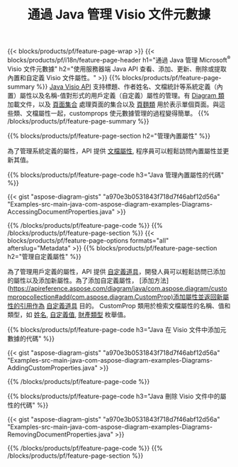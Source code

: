 ﻿---
title: 通過 Java 管理 Visio 文件元數據
url: /zh-hant/java/metadata/
description: 只需幾行 Java 代碼即可查看、添加、編輯、刪除或提取 Visio 文件元數據
---
{{< blocks/products/pf/feature-page-wrap >}}
{{< blocks/products/pf/i18n/feature-page-header h1="通過 Java 管理 Microsoft<sup>&reg;</sup> Visio 文件元數據" h2="使用服務器端 Java API 查看、添加、更新、刪除或提取內置和自定義 Visio 文件屬性。" >}}
{{% blocks/products/pf/feature-page-summary %}}
[Java Visio API](/diagram/java/) 支持標題、作者姓名、文檔統計等系統定義（內置）屬性以及名稱-值對形式的用戶定義（自定義）屬性的管理。有 [Diagram 類](https://apireference.aspose.com/diagram/java/com.aspose.diagram/diagram) 加載文件，以及 [頁面集合](https://apireference.aspose.com/diagram/java/com.aspose.diagram/pagecollection) 處理頁面的集合以及 [頁麵類](https://apireference.aspose.com/diagram/java/com.aspose.diagram/page) 用於表示單個頁面。與這些類、文檔屬性一起，customprops 使元數據管理的過程變得簡單。 
{{% /blocks/products/pf/feature-page-summary %}}

{{% blocks/products/pf/feature-page-section h2="管理內置屬性" %}}

為了管理系統定義的屬性，API 提供 [文檔屬性](https://apireference.aspose.com/diagram/java/com.aspose.diagram/documentproperties), 程序員可以輕鬆訪問內置屬性並更新其值。 

{{% blocks/products/pf/feature-page-code h3="Java 管理內置屬性的代碼" %}}

{{< gist "aspose-diagram-gists" "a970e3b0531843f718d7f46abf12d56a" "Examples-src-main-java-com-aspose-diagram-examples-Diagrams-AccessingDocumentProperties.java" >}}

{{% /blocks/products/pf/feature-page-code %}}
{{% /blocks/products/pf/feature-page-section %}}
{{< blocks/products/pf/feature-page-options formats="all" afterslug="Metadata" >}}
{{% blocks/products/pf/feature-page-section h2="管理自定義屬性" %}}

為了管理用戶定義的屬性，API 提供 [自定義道具](https://apireference.aspose.com/diagram/java/com.aspose.diagram/documentproperties#CustomProps)，開發人員可以輕鬆訪問已添加的屬性以及添加新屬性。為了添加自定義屬性， [添加方法](https://apireference.aspose.com/diagram/java/com.aspose.diagram/custompropcollection#add(com.aspose.diagram.CustomProp)添加屬性並返回新屬性的引用作為 [自定義道具](https://apireference.aspose.com/diagram/java/com.aspose.diagram/customprop) 目的。 CustomProp 類用於檢索文檔屬性的名稱、值和類型，如 [姓名](https://apireference.aspose.com/diagram/java/com.aspose.diagram/customprop#Name), [自定義值](https://apireference.aspose.com/diagram/java/com.aspose.diagram/customprop#CustomValue), [財產類型](https://apireference.aspose.com/diagram/java/com.aspose.diagram/customprop#PropType) 枚舉值。 
 
{{% blocks/products/pf/feature-page-code h3="Java 在 Visio 文件中添加元數據的代碼" %}}

{{< gist "aspose-diagram-gists" "a970e3b0531843f718d7f46abf12d56a" "Examples-src-main-java-com-aspose-diagram-examples-Diagrams-AddingCustomProperties.java" >}}

{{% /blocks/products/pf/feature-page-code %}}


{{% blocks/products/pf/feature-page-code h3="Java 刪除 Visio 文件中的屬性的代碼" %}}

{{< gist "aspose-diagram-gists" "a970e3b0531843f718d7f46abf12d56a" "Examples-src-main-java-com-aspose-diagram-examples-Diagrams-RemovingDocumentProperties.java" >}}

{{% /blocks/products/pf/feature-page-code %}}
{{% /blocks/products/pf/feature-page-section %}}
